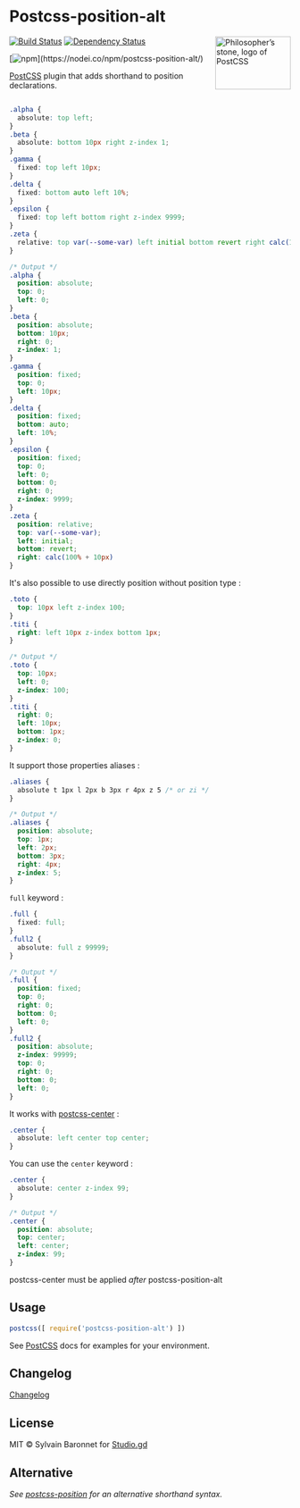 # Postcss-position-alt

<img align="right" width="135" height="95"
  title="Philosopher’s stone, logo of PostCSS"
  src="http://postcss.github.io/postcss/logo-leftp.png">

[![Build Status][ci-img]][ci] [![Dependency Status][daviddm-image]][daviddm-url]

[![npm](https://nodei.co/npm/postcss-position-alt.svg?)](https://nodei.co/npm/postcss-position-alt/)

[PostCSS] plugin that adds shorthand to position declarations.

[PostCSS]: https://github.com/postcss/postcss
[ci-img]:  https://travis-ci.org/sylvainbaronnet/postcss-position-alt.svg
[ci]:      https://travis-ci.org/sylvainbaronnet/postcss-position-alt
[npm-url]: https://www.npmjs.com/package/postcss-position-alt
[npm-image]: https://badge.fury.io/js/postcss-position.svg
[daviddm-image]: https://david-dm.org/sylvainbaronnet/postcss-position-alt.svg
[daviddm-url]: https://david-dm.org/sylvainbaronnet/postcss-position-alt



```css

.alpha {
  absolute: top left;
}
.beta {
  absolute: bottom 10px right z-index 1;
}
.gamma {
  fixed: top left 10px;
}
.delta {
  fixed: bottom auto left 10%;
}
.epsilon {
  fixed: top left bottom right z-index 9999;
}
.zeta {
  relative: top var(--some-var) left initial bottom revert right calc(100% + 10px);
}

/* Output */
.alpha {
  position: absolute;
  top: 0;
  left: 0;
}
.beta {
  position: absolute;
  bottom: 10px;
  right: 0;
  z-index: 1;
}
.gamma {
  position: fixed;
  top: 0;
  left: 10px;
}
.delta {
  position: fixed;
  bottom: auto;
  left: 10%;
}
.epsilon {
  position: fixed;
  top: 0;
  left: 0;
  bottom: 0;
  right: 0;
  z-index: 9999;
}
.zeta {
  position: relative;
  top: var(--some-var);
  left: initial;
  bottom: revert;
  right: calc(100% + 10px)
}
```

It's also possible to use directly position without position type : 

```css
.toto {
  top: 10px left z-index 100;
}
.titi {
  right: left 10px z-index bottom 1px;
}

/* Output */
.toto {
  top: 10px;
  left: 0;
  z-index: 100;
}
.titi {
  right: 0;
  left: 10px;
  bottom: 1px;
  z-index: 0;
}
```

It support those properties aliases :

```css
.aliases {
  absolute t 1px l 2px b 3px r 4px z 5 /* or zi */
}

/* Output */
.aliases {
  position: absolute;
  top: 1px;
  left: 2px;
  bottom: 3px;
  right: 4px;
  z-index: 5;
}
```


`full` keyword :
```css
.full {
  fixed: full;
}
.full2 {
  absolute: full z 99999;
}

/* Output */
.full {
  position: fixed;
  top: 0;
  right: 0;
  bottom: 0;
  left: 0;
}
.full2 {
  position: absolute;
  z-index: 99999;
  top: 0;
  right: 0;
  bottom: 0;
  left: 0;
}
```

It works with [postcss-center](https://github.com/jedmao/postcss-center) :

```css
.center {
  absolute: left center top center;
}
```

You can use the `center` keyword :

```css
.center {
  absolute: center z-index 99;
}

/* Output */
.center {
  position: absolute;
  top: center;
  left: center;
  z-index: 99;
}
```

postcss-center must be applied _after_ postcss-position-alt


## Usage

```js
postcss([ require('postcss-position-alt') ])
```

See [PostCSS] docs for examples for your environment.


## Changelog

[Changelog](CHANGELOG.md)


## License

MIT © Sylvain Baronnet for [Studio.gd](http://studio.gd)


## Alternative 

*See [postcss-position](https://github.com/seaneking/postcss-position) for an alternative shorthand syntax.*

